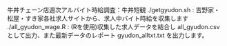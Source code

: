 牛丼チェーン店週次アルバイト時給調査：牛丼短観
./getgyudon.sh : 吉野家・松屋・すき家各社求人サイトから、求人中バイト時給を収集します
./all_gyudon_wage.R : (Rを使用)収集した求人データを結合し all_gyudon.csv として出力、また最新データのレポート gyudon_alltxt.txt を出力します。
